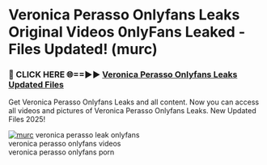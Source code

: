 # Veronica Perasso Onlyfans Leaks Original Videos 0nlyFans Leaked - Files Updated! (murc)

<h3>🔴 CLICK HERE 🌐==►► <a href="https://tinyurl.com/3hn5wdd3" rel="nofollow">Veronica Perasso Onlyfans Leaks Updated Files</a></h3>

Get Veronica Perasso Onlyfans Leaks and all content. Now you can access all videos and pictures of Veronica Perasso Onlyfans Leaks. New Updated Files 2025!

[![murc](https://i.imgur.com/4HnBqBT.gif)](https://tinyurl.com/3hn5wdd3)
veronica perasso leak onlyfans<br>
veronica perasso onlyfans videos<br>
veronica perasso onlyfans porn
